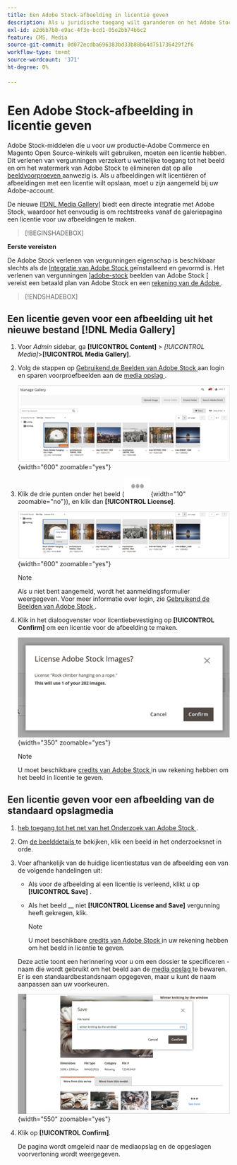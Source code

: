 ```yaml
---
title: Een Adobe Stock-afbeelding in licentie geven
description: Als u juridische toegang wilt garanderen en het Adobe Stock-watermerk wilt verwijderen, moet u een licentie voor uw Adobe Stock-afbeeldingen aanschaffen.
exl-id: a2d6b7b8-e9ac-4f3e-bcd1-05e2bb74b6c2
feature: CMS, Media
source-git-commit: 0d072ecdba696383bd33b88b64d751736429f2f6
workflow-type: tm+mt
source-wordcount: '371'
ht-degree: 0%

---
```


# Een Adobe Stock-afbeelding in licentie geven

Adobe Stock-middelen die u voor uw productie-Adobe Commerce en Magento Open Source-winkels wilt gebruiken, moeten een licentie hebben. Dit verlenen van vergunningen verzekert u wettelijke toegang tot het beeld en om het watermerk van Adobe Stock te elimineren dat op alle [ beeldvoorproeven ](./adobe-stock-save-preview.md) aanwezig is. Als u afbeeldingen wilt licentiëren of afbeeldingen met een licentie wilt opslaan, moet u zijn aangemeld bij uw Adobe-account.

De nieuwe [[!DNL Media Gallery]](media-gallery.md) biedt een directe integratie met Adobe Stock, waardoor het eenvoudig is om rechtstreeks vanaf de galeriepagina een licentie voor uw afbeeldingen te maken.

>[!BEGINSHADEBOX]

**Eerste vereisten**

De Adobe Stock verlenen van vergunningen eigenschap is beschikbaar slechts als de [ Integratie van Adobe Stock ](./adobe-stock.md) geïnstalleerd en gevormd is. Het verlenen van vergunningen &rbrack;[adobe-stock] beelden van Adobe Stock &lbrack; vereist een betaald plan van Adobe Stock en een [ rekening van de Adobe ][adobe-signin].

>[!ENDSHADEBOX]

## Een licentie geven voor een afbeelding uit het nieuwe bestand [!DNL Media Gallery]

1. Voor _Admin_ sidebar, ga **[!UICONTROL Content]** > _[!UICONTROL Media]_>**[!UICONTROL Media Gallery]**.

1. Volg de stappen op [ Gebruikend de Beelden van Adobe Stock ](./adobe-stock-manage.md) aan login en sparen voorproefbeelden aan de [ media opslag ](./media-storage.md).

   ![ Bewaarde voorproefbeeld ](./assets/adobe-stock-gallery-unlicensed.png){width="600" zoomable="yes"}

1. Klik de drie punten onder het beeld (![ het menupictogram van Activa ](./assets/media-gallery-asset-menu-icon.png){width="10" zoomable="no"}), en klik dan **[!UICONTROL License]**.

   ![ de beeldacties van Adobe Stock ](./assets/adobe-stock-gallery-image-actions.png){width="600" zoomable="yes"}

   >[!NOTE]
   >
   >Als u niet bent aangemeld, wordt het aanmeldingsformulier weergegeven. Voor meer informatie over login, zie [ Gebruikend de Beelden van Adobe Stock ](./adobe-stock-manage.md).

1. Klik in het dialoogvenster voor licentiebevestiging op **[!UICONTROL Confirm]** om een licentie voor de afbeelding te maken.

   ![ Bevestiging van de Vergunning ](./assets/adobe-stock-gallery-license-confirm.png){width="350" zoomable="yes"}

   >[!NOTE]
   >
   >U moet beschikbare [ credits van Adobe Stock ][stock-credits] in uw rekening hebben om het beeld in licentie te geven.

## Een licentie geven voor een afbeelding van de standaard opslagmedia

1. [ heb toegang tot het net van het Onderzoek van Adobe Stock ][access-search].

1. Om [ de beelddetails ][view-details] te bekijken, klik een beeld in het onderzoeksnet in orde.

1. Voer afhankelijk van de huidige licentiestatus van de afbeelding een van de volgende handelingen uit:

   - Als voor de afbeelding al een licentie is verleend, klikt u op **[!UICONTROL Save]** .

   - Als het beeld __ niet **[!UICONTROL License and Save]** vergunning heeft gekregen, klik.

     >[!NOTE]
     >
     >U moet beschikbare [ credits van Adobe Stock ][stock-credits] in uw rekening hebben om het beeld in licentie te geven.

   Deze actie toont een herinnering voor u om een dossier te specificeren - naam die wordt gebruikt om het beeld aan de [ media opslag ](./media-storage.md) te bewaren. Er is een standaardbestandsnaam opgegeven, maar u kunt de naam aanpassen aan uw voorkeuren.

   ![ sparen Adobe Stock vergunning gegeven beeld ](./assets/adobe-stock-save-licensed.png){width="550" zoomable="yes"}

1. Klik op **[!UICONTROL Confirm]**.

   De pagina wordt omgeleid naar de mediaopslag en de opgeslagen voorvertoning wordt weergegeven.

[access-search]: adobe-stock-manage.md#access-the-adobe-stock-search-grid
[view-details]: adobe-stock-manage.md#view-image-details
[stock-credits]: https://helpx.adobe.com/stock/help/credit-packs.html
[adobe-stock]: https://stock.adobe.com
[adobe-signin]: https://helpx.adobe.com/manage-account/using/access-adobe-id-account.html
